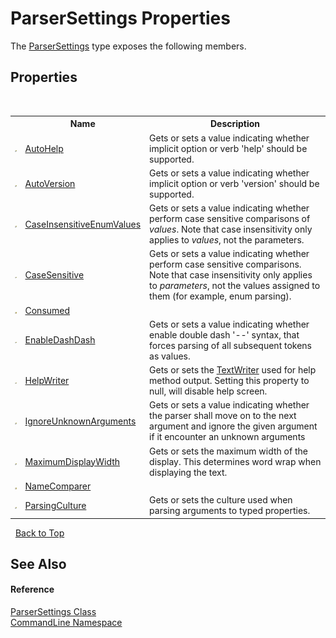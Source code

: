 # ParserSettings Properties
 

The <a href="T_CommandLine_ParserSettings">ParserSettings</a> type exposes the following members.


## Properties
&nbsp;<table><tr><th></th><th>Name</th><th>Description</th></tr><tr><td>![Public property](media/pubproperty.gif "Public property")</td><td><a href="P_CommandLine_ParserSettings_AutoHelp">AutoHelp</a></td><td>
Gets or sets a value indicating whether implicit option or verb 'help' should be supported.</td></tr><tr><td>![Public property](media/pubproperty.gif "Public property")</td><td><a href="P_CommandLine_ParserSettings_AutoVersion">AutoVersion</a></td><td>
Gets or sets a value indicating whether implicit option or verb 'version' should be supported.</td></tr><tr><td>![Public property](media/pubproperty.gif "Public property")</td><td><a href="P_CommandLine_ParserSettings_CaseInsensitiveEnumValues">CaseInsensitiveEnumValues</a></td><td>
Gets or sets a value indicating whether perform case sensitive comparisons of <i>values</i>. Note that case insensitivity only applies to <i>values</i>, not the parameters.</td></tr><tr><td>![Public property](media/pubproperty.gif "Public property")</td><td><a href="P_CommandLine_ParserSettings_CaseSensitive">CaseSensitive</a></td><td>
Gets or sets a value indicating whether perform case sensitive comparisons. Note that case insensitivity only applies to <i>parameters</i>, not the values assigned to them (for example, enum parsing).</td></tr><tr><td>![Protected property](media/protproperty.gif "Protected property")</td><td><a href="P_CommandLine_ParserSettings_Consumed">Consumed</a></td><td /></tr><tr><td>![Public property](media/pubproperty.gif "Public property")</td><td><a href="P_CommandLine_ParserSettings_EnableDashDash">EnableDashDash</a></td><td>
Gets or sets a value indicating whether enable double dash '--' syntax, that forces parsing of all subsequent tokens as values.</td></tr><tr><td>![Public property](media/pubproperty.gif "Public property")</td><td><a href="P_CommandLine_ParserSettings_HelpWriter">HelpWriter</a></td><td>
Gets or sets the <a href="https://docs.microsoft.com/dotnet/api/system.io.textwriter" target="_blank">TextWriter</a> used for help method output. Setting this property to null, will disable help screen.</td></tr><tr><td>![Public property](media/pubproperty.gif "Public property")</td><td><a href="P_CommandLine_ParserSettings_IgnoreUnknownArguments">IgnoreUnknownArguments</a></td><td>
Gets or sets a value indicating whether the parser shall move on to the next argument and ignore the given argument if it encounter an unknown arguments</td></tr><tr><td>![Public property](media/pubproperty.gif "Public property")</td><td><a href="P_CommandLine_ParserSettings_MaximumDisplayWidth">MaximumDisplayWidth</a></td><td>
Gets or sets the maximum width of the display. This determines word wrap when displaying the text.</td></tr><tr><td>![Protected property](media/protproperty.gif "Protected property")</td><td><a href="P_CommandLine_ParserSettings_NameComparer">NameComparer</a></td><td /></tr><tr><td>![Public property](media/pubproperty.gif "Public property")</td><td><a href="P_CommandLine_ParserSettings_ParsingCulture">ParsingCulture</a></td><td>
Gets or sets the culture used when parsing arguments to typed properties.</td></tr></table>&nbsp;
<a href="#parsersettings-properties">Back to Top</a>

## See Also


#### Reference
<a href="T_CommandLine_ParserSettings">ParserSettings Class</a><br /><a href="N_CommandLine">CommandLine Namespace</a><br />
